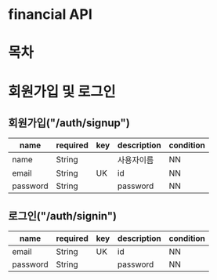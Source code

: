 # financial API

# 목차

# 회원가입 및 로그인
  ## 회원가입("/auth/signup")
  |name|required|key|description|condition|
  |--|--|--|--|--|
  |name|String||사용자이름|NN|
  |email|String|UK|id|NN|
  |password|String||password|NN|
  
  ## 로그인("/auth/signin")
  |name|required|key|description|condition|
  |--|--|--|--|--|
  |email|String|UK|id|NN|
  |password|String||password|NN|
